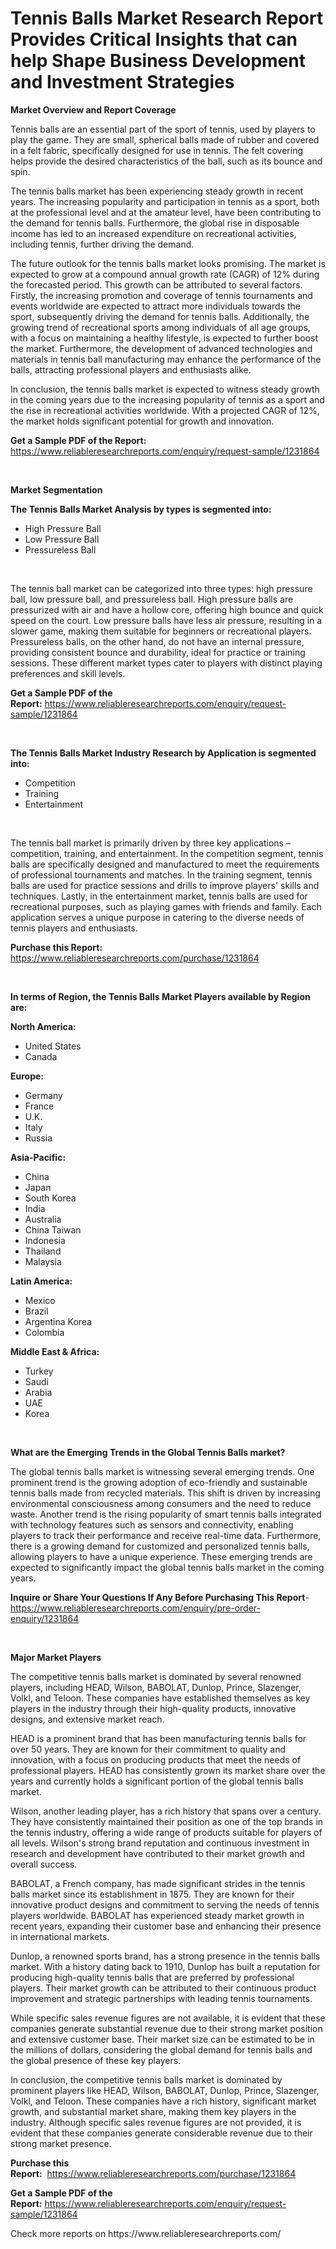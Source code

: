 <p><h1>Tennis Balls Market Research Report Provides Critical Insights that can help Shape Business Development and Investment Strategies</h1></p><p><strong>Market Overview and Report Coverage</strong></p>
<p><p>Tennis balls are an essential part of the sport of tennis, used by players to play the game. They are small, spherical balls made of rubber and covered in a felt fabric, specifically designed for use in tennis. The felt covering helps provide the desired characteristics of the ball, such as its bounce and spin.</p><p>The tennis balls market has been experiencing steady growth in recent years. The increasing popularity and participation in tennis as a sport, both at the professional level and at the amateur level, have been contributing to the demand for tennis balls. Furthermore, the global rise in disposable income has led to an increased expenditure on recreational activities, including tennis, further driving the demand.</p><p>The future outlook for the tennis balls market looks promising. The market is expected to grow at a compound annual growth rate (CAGR) of 12% during the forecasted period. This growth can be attributed to several factors. Firstly, the increasing promotion and coverage of tennis tournaments and events worldwide are expected to attract more individuals towards the sport, subsequently driving the demand for tennis balls. Additionally, the growing trend of recreational sports among individuals of all age groups, with a focus on maintaining a healthy lifestyle, is expected to further boost the market. Furthermore, the development of advanced technologies and materials in tennis ball manufacturing may enhance the performance of the balls, attracting professional players and enthusiasts alike.</p><p>In conclusion, the tennis balls market is expected to witness steady growth in the coming years due to the increasing popularity of tennis as a sport and the rise in recreational activities worldwide. With a projected CAGR of 12%, the market holds significant potential for growth and innovation.</p></p>
<p><strong>Get a Sample PDF of the Report:</strong> <a href="https://www.reliableresearchreports.com/enquiry/request-sample/1231864">https://www.reliableresearchreports.com/enquiry/request-sample/1231864</a></p>
<p>&nbsp;</p>
<p><strong>Market Segmentation</strong></p>
<p><strong>The Tennis Balls Market Analysis by types is segmented into:</strong></p>
<p><ul><li>High Pressure Ball</li><li>Low Pressure Ball</li><li>Pressureless Ball</li></ul></p>
<p>&nbsp;</p>
<p><p>The tennis ball market can be categorized into three types: high pressure ball, low pressure ball, and pressureless ball. High pressure balls are pressurized with air and have a hollow core, offering high bounce and quick speed on the court. Low pressure balls have less air pressure, resulting in a slower game, making them suitable for beginners or recreational players. Pressureless balls, on the other hand, do not have an internal pressure, providing consistent bounce and durability, ideal for practice or training sessions. These different market types cater to players with distinct playing preferences and skill levels.</p></p>
<p><strong>Get a Sample PDF of the Report:</strong>&nbsp;<a href="https://www.reliableresearchreports.com/enquiry/request-sample/1231864">https://www.reliableresearchreports.com/enquiry/request-sample/1231864</a></p>
<p>&nbsp;</p>
<p><strong>The Tennis Balls Market Industry Research by Application is segmented into:</strong></p>
<p><ul><li>Competition</li><li>Training</li><li>Entertainment</li></ul></p>
<p>&nbsp;</p>
<p><p>The tennis ball market is primarily driven by three key applications – competition, training, and entertainment. In the competition segment, tennis balls are specifically designed and manufactured to meet the requirements of professional tournaments and matches. In the training segment, tennis balls are used for practice sessions and drills to improve players' skills and techniques. Lastly, in the entertainment market, tennis balls are used for recreational purposes, such as playing games with friends and family. Each application serves a unique purpose in catering to the diverse needs of tennis players and enthusiasts.</p></p>
<p><strong>Purchase this Report:</strong>&nbsp; <a href="https://www.reliableresearchreports.com/purchase/1231864">https://www.reliableresearchreports.com/purchase/1231864</a></p>
<p>&nbsp;</p>
<p><strong>In terms of Region, the Tennis Balls Market Players available by Region are:</strong></p>
<p>
    <p> <strong> North America: </strong>
        <ul>
            <li>United States</li>
            <li>Canada</li>
        </ul>
        </p> 
    <p> <strong> Europe: </strong>
        <ul>
            <li>Germany</li>
            <li>France</li>
            <li>U.K.</li>
            <li>Italy</li>
            <li>Russia</li>
        </ul>
        </p> 
    <p> <strong> Asia-Pacific: </strong>
        <ul>
            <li>China</li>
            <li>Japan</li>
            <li>South Korea</li>
            <li>India</li>
            <li>Australia</li>
            <li>China Taiwan</li>
            <li>Indonesia</li>
            <li>Thailand</li>
            <li>Malaysia</li>
        </ul>
        </p> 
    <p> <strong> Latin America: </strong>
        <ul>
            <li>Mexico</li>
            <li>Brazil</li>
            <li>Argentina Korea</li>
            <li>Colombia</li>
        </ul>
        </p> 
    <p> <strong> Middle East & Africa: </strong>
        <ul>
            <li>Turkey</li>
            <li>Saudi</li>
            <li>Arabia</li>
            <li>UAE</li>
            <li>Korea</li>
        </ul>
    </p>
    </p>
<p>&nbsp;</p>
<p><strong>What are the Emerging Trends in the Global Tennis Balls market?</strong></p>
<p><p>The global tennis balls market is witnessing several emerging trends. One prominent trend is the growing adoption of eco-friendly and sustainable tennis balls made from recycled materials. This shift is driven by increasing environmental consciousness among consumers and the need to reduce waste. Another trend is the rising popularity of smart tennis balls integrated with technology features such as sensors and connectivity, enabling players to track their performance and receive real-time data. Furthermore, there is a growing demand for customized and personalized tennis balls, allowing players to have a unique experience. These emerging trends are expected to significantly impact the global tennis balls market in the coming years.</p></p>
<p><strong>Inquire or Share Your Questions If Any Before Purchasing This Report</strong>- <a href="https://www.reliableresearchreports.com/enquiry/pre-order-enquiry/1231864">https://www.reliableresearchreports.com/enquiry/pre-order-enquiry/1231864</a></p>
<p>&nbsp;</p>
<p><strong>Major Market Players</strong></p>
<p><p>The competitive tennis balls market is dominated by several renowned players, including HEAD, Wilson, BABOLAT, Dunlop, Prince, Slazenger, Volkl, and Teloon. These companies have established themselves as key players in the industry through their high-quality products, innovative designs, and extensive market reach.</p><p>HEAD is a prominent brand that has been manufacturing tennis balls for over 50 years. They are known for their commitment to quality and innovation, with a focus on producing products that meet the needs of professional players. HEAD has consistently grown its market share over the years and currently holds a significant portion of the global tennis balls market.</p><p>Wilson, another leading player, has a rich history that spans over a century. They have consistently maintained their position as one of the top brands in the tennis industry, offering a wide range of products suitable for players of all levels. Wilson's strong brand reputation and continuous investment in research and development have contributed to their market growth and overall success.</p><p>BABOLAT, a French company, has made significant strides in the tennis balls market since its establishment in 1875. They are known for their innovative product designs and commitment to serving the needs of tennis players worldwide. BABOLAT has experienced steady market growth in recent years, expanding their customer base and enhancing their presence in international markets.</p><p>Dunlop, a renowned sports brand, has a strong presence in the tennis balls market. With a history dating back to 1910, Dunlop has built a reputation for producing high-quality tennis balls that are preferred by professional players. Their market growth can be attributed to their continuous product improvement and strategic partnerships with leading tennis tournaments.</p><p>While specific sales revenue figures are not available, it is evident that these companies generate substantial revenue due to their strong market position and extensive customer base. Their market size can be estimated to be in the millions of dollars, considering the global demand for tennis balls and the global presence of these key players.</p><p>In conclusion, the competitive tennis balls market is dominated by prominent players like HEAD, Wilson, BABOLAT, Dunlop, Prince, Slazenger, Volkl, and Teloon. These companies have a rich history, significant market growth, and substantial market share, making them key players in the industry. Although specific sales revenue figures are not provided, it is evident that these companies generate considerable revenue due to their strong market presence.</p></p>
<p><strong>Purchase this Report:</strong>&nbsp;&nbsp;<a href="https://www.reliableresearchreports.com/purchase/1231864">https://www.reliableresearchreports.com/purchase/1231864</a></p>
<p></p>
<p><strong>Get a Sample PDF of the Report:</strong>&nbsp;<a href="https://www.reliableresearchreports.com/enquiry/request-sample/1231864">https://www.reliableresearchreports.com/enquiry/request-sample/1231864</a></p>
<p>Check more reports on https://www.reliableresearchreports.com/</p>